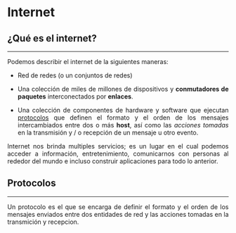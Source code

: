 <style>body {text-align: justify}</style>
# Internet 

## ¿Qué es el internet? 
---
Podemos describir el internet de la siguientes maneras: 

- Red de redes (o un conjuntos de redes)

- Una colección de miles de millones de dispositivos y __conmutadores de paquetes__ interconectados por __enlaces__.

- Una colección de componentes de hardware y software que ejecutan [protocolos](#protocolos) que definen el formato y el orden de los mensajes intercambiados entre dos o más __host__, así como las _acciones tomadas_ en la transmisión y / o recepción de un mensaje u otro evento.

Internet nos brinda multiples servicios; es un lugar en el cual podemos acceder a información, entretenimiento, comunicarnos con personas al rededor del mundo e incluso construir aplicaciones para todo lo anterior.

<a name="protocolos"></a>
## Protocolos
---

Un protocolo es el que se encarga de definir el formato y el orden de los mensajes enviados entre dos entidades de red y las acciones tomadas en la transmición y recepcion.
